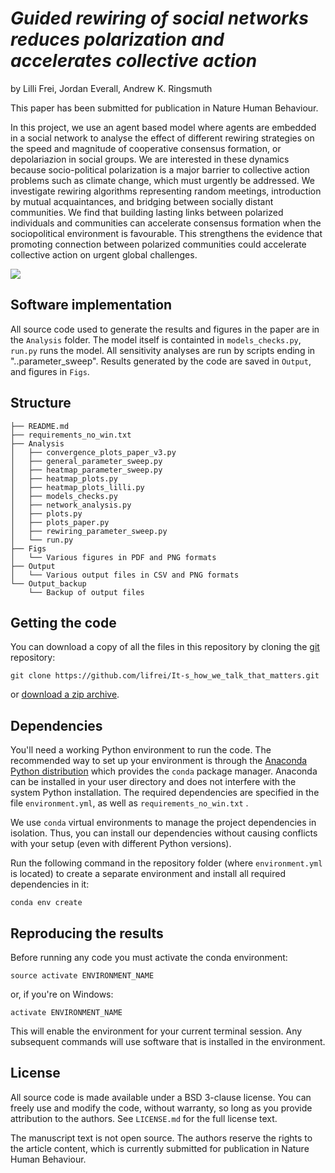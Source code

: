 # *Guided rewiring of social networks reduces polarization and accelerates collective action*

by
Lilli Frei,
Jordan Everall,
Andrew K. Ringsmuth


This paper has been submitted for publication in Nature Human Behaviour.

In this project, we use an agent based model where agents are embedded in a social network to analyse the effect of different rewiring strategies on the speed and magnitude of cooperative consensus formation, or depolariazion in social groups. We are interested in these dynamics because socio-political polarization is a major barrier to collective action problems such as climate change, which must urgently be addressed. We investigate rewiring algorithms representing random meetings, introduction by mutual acquaintances, and bridging between socially distant communities. We find that building lasting links between polarized individuals and communities can accelerate consensus formation when the sociopolitical environment is favourable. This strengthens the evidence that promoting connection between polarized communities could accelerate collective action on urgent global challenges.

![](Figs/all_compared.png)

## Software implementation


All source code used to generate the results and figures in the paper are in
the `Analysis` folder. The model itself is containted in `models_checks.py`, `run.py` runs the model. All 
sensitivity analyses are run by scripts ending in "..parameter_sweep". Results generated by the code are saved in `Output`, and figures in `Figs`.

## Structure

```
├── README.md
├── requirements_no_win.txt
├── Analysis
│   ├── convergence_plots_paper_v3.py
│   ├── general_parameter_sweep.py
│   ├── heatmap_parameter_sweep.py
│   ├── heatmap_plots.py
│   ├── heatmap_plots_lilli.py
│   ├── models_checks.py
│   ├── network_analysis.py
│   ├── plots.py
│   ├── plots_paper.py
│   ├── rewiring_parameter_sweep.py
│   └── run.py
├── Figs
│   └── Various figures in PDF and PNG formats
├── Output
│   └── Various output files in CSV and PNG formats
└── Output_backup
    └── Backup of output files
```

## Getting the code

You can download a copy of all the files in this repository by cloning the
[git](https://git-scm.com/) repository:

    git clone https://github.com/lifrei/It-s_how_we_talk_that_matters.git

or [download a zip archive](https://github.com/lifrei/It-s_how_we_talk_that_matters/archive/refs/heads/main.zip).


## Dependencies

You'll need a working Python environment to run the code.
The recommended way to set up your environment is through the
[Anaconda Python distribution](https://www.anaconda.com/download/) which
provides the `conda` package manager.
Anaconda can be installed in your user directory and does not interfere with
the system Python installation.
The required dependencies are specified in the file `environment.yml`, as well as `requirements_no_win.txt` .

We use `conda` virtual environments to manage the project dependencies in
isolation.
Thus, you can install our dependencies without causing conflicts with your
setup (even with different Python versions).

Run the following command in the repository folder (where `environment.yml`
is located) to create a separate environment and install all required
dependencies in it:

    conda env create


## Reproducing the results

Before running any code you must activate the conda environment:

    source activate ENVIRONMENT_NAME

or, if you're on Windows:

    activate ENVIRONMENT_NAME

This will enable the environment for your current terminal session.
Any subsequent commands will use software that is installed in the environment.


## License

All source code is made available under a BSD 3-clause license. You can freely
use and modify the code, without warranty, so long as you provide attribution
to the authors. See `LICENSE.md` for the full license text.

The manuscript text is not open source. The authors reserve the rights to the
article content, which is currently submitted for publication in Nature Human Behaviour.
